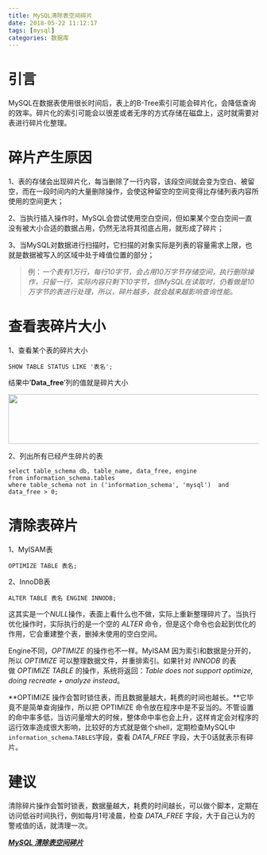 ```yaml
---
title: MySQL清除表空间碎片
date: 2018-05-22 11:12:17
tags: [mysql]
categories: 数据库
---
```


# 引言
MySQL在数据表使用很长时间后，表上的B-Tree索引可能会碎片化，会降低查询的效率。碎片化的索引可能会以很差或者无序的方式存储在磁盘上，这时就需要对表进行碎片化整理。<!-- more -->
# 碎片产生原因
1、表的存储会出现碎片化，每当删除了一行内容，该段空间就会变为空白、被留空，而在一段时间内的大量删除操作，会使这种留空的空间变得比存储列表内容所使用的空间更大；

2、当执行插入操作时，MySQL会尝试使用空白空间，但如果某个空白空间一直没有被大小合适的数据占用，仍然无法将其彻底占用，就形成了碎片；

3、当MySQL对数据进行扫描时，它扫描的对象实际是列表的容量需求上限，也就是数据被写入的区域中处于峰值位置的部分；

> 例：*一个表有1万行，每行10字节，会占用10万字节存储空间，执行删除操作，只留一行，实际内容只剩下10字节，但MySQL在读取时，仍看做是10万字节的表进行处理，所以，碎片越多，就会越来越影响查询性能。*

# 查看表碎片大小

1、查看某个表的碎片大小

```mysql
SHOW TABLE STATUS LIKE '表名';
```

结果中’**Data_free**’列的值就是碎片大小

<div align=center><img width="900" height="100" src="../../../../images/2018-5/mysql%E7%A2%8E%E7%89%87%E4%BC%98%E5%8C%96/show-status.png" algin="center"/>

</div>

2、列出所有已经产生碎片的表

```mysql
select table_schema db, table_name, data_free, engine     
from information_schema.tables 
where table_schema not in ('information_schema', 'mysql')  and data_free > 0;
```

# 清除表碎片

1、MyISAM表

```mysql
OPTIMIZE TABLE 表名;
```

2、InnoDB表

```mysql
ALTER TABLE 表名 ENGINE INNODB;
```

这其实是一个*NULL*操作，表面上看什么也不做，实际上重新整理碎片了。当执行优化操作时，实际执行的是一个空的 *ALTER* 命令，但是这个命令也会起到优化的作用，它会重建整个表，删掉未使用的空白空间。

Engine不同，*OPTIMIZE* 的操作也不一样。MyISAM 因为索引和数据是分开的，所以 *OPTIMIZE* 可以整理数据文件，并重排索引。如果针对 *INNODB* 的表做 *OPTIMIZE TABLE* 的操作，系统将返回：*Table does not support optimize, doing recreate + analyze instead*。

**OPTIMIZE 操作会暂时锁住表，而且数据量越大，耗费的时间也越长。**它毕竟不是简单查询操作，所以把 OPTIMIZE 命令放在程序中是不妥当的。不管设置的命中率多低，当访问量增大的时候，整体命中率也会上升，这样肯定会对程序的运行效率造成很大影响，比较好的方式就是做个shell，定期检查MySQL中 `information_schema`.`TABLES`字段，查看 *DATA_FREE* 字段，大于0话就表示有碎片。

# 建议

清除碎片操作会暂时锁表，数据量越大，耗费的时间越长，可以做个脚本，定期在访问低谷时间执行，例如每月1号凌晨，检查 *DATA_FREE* 字段，大于自己认为的警戒值的话，就清理一次。

[***MySQL 清除表空间碎片***](https://blog.csdn.net/xlgen157387/article/details/50728737)
